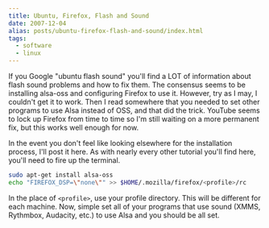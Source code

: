 ```yaml
---
title: Ubuntu, Firefox, Flash and Sound
date: 2007-12-04
alias: posts/ubuntu-firefox-flash-and-sound/index.html
tags:
  - software
  - linux
---
```


If you Google "ubuntu flash sound" you'll find a LOT of information about flash sound problems and how to fix them. The consensus seems to be installing alsa-oss and configuring Firefox to use it. However, try as I may, I couldn't get it to work. Then I read somewhere that you needed to set other programs to use Alsa instead of OSS, and that did the trick. YouTube seems to lock up Firefox from time to time so I'm still waiting on a more permanent fix, but this works well enough for now.

In the event you don't feel like looking elsewhere for the installation process, I'll post it here. As with nearly every other tutorial you'll find here, you'll need to fire up the terminal.

```bash
sudo apt-get install alsa-oss
echo "FIREFOX_DSP=\"none\"" >> $HOME/.mozilla/firefox/<profile>/rc
```

In the place of `<profile>`, use your profile directory. This will be different for each machine. Now, simple set all of your programs that use sound (XMMS, Rythmbox, Audacity, etc.) to use Alsa and you should be all set.
